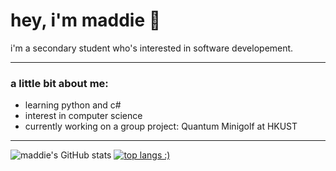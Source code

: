 # **hey, i'm maddie** 🍜

i'm a secondary student who's interested in software developement.

<hr>

### a little bit about me:

* learning python and c#
* interest in computer science
* currently working on a group project: Quantum Minigolf at HKUST

<hr>

![maddie's GitHub stats](https://github-readme-stats.vercel.app/api?username=madness118&show_icons=false&theme=dark)
[![top langs :)](https://github-readme-stats.vercel.app/api/top-langs/?username=madness118&layout=compact&theme=dark)](https://github.com/anuraghazra/github-readme-stats)
